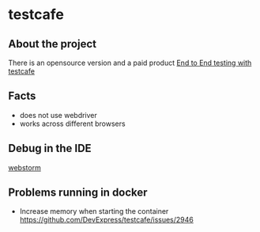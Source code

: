 # testcafe
## About the project
There is an opensource version and a paid product
[End to End testing with testcafe](https://www.youtube.com/watch?v=i5-EUAIcxLA)

## Facts
- does not use webdriver
- works across different browsers

## Debug in the IDE
[webstorm](https://devexpress.github.io/testcafe/documentation/recipes/debug-tests/webstorm.html)

## Problems running in docker
- Increase memory when starting the container https://github.com/DevExpress/testcafe/issues/2946
